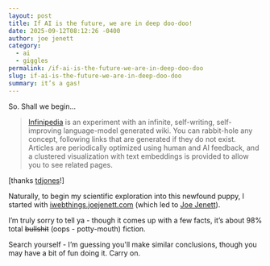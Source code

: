 ```yaml
---
layout: post
title: If AI is the future, we are in deep doo-doo!
date: 2025-09-12T08:12:26 -0400
author: joe jenett
category:
  - ai
  - giggles
permalink: /if-ai-is-the-future-we-are-in-deep-doo-doo
slug: if-ai-is-the-future-we-are-in-deep-doo-doo
summary: it’s a gas!
---
```


<p>
So. Shall we begin...
</p>
<blockquote><p><a href="https://infinipedia.ai/">Infinipedia</a> is an experiment with an infinite, self-writing, self-improving language-model generated wiki. You can rabbit-hole any concept, following links that are generated if they do not exist. Articles are periodically optimized using human and AI feedback, and a clustered visualization with text embeddings is provided to allow you to see related pages. </p></blockquote>
<p>
[thanks <a title="source" href="https://pinboard.in/u:tdjones">tdjones</a>!]
</p>
<p>
Naturally, to begin my scientific exploration into this newfound puppy, I started with <a title="Searched at Infinipedia" href="https://infinipedia.ai/wiki/Iwebthings.joejenett.com">iwebthings.joejenett.com</a> (which led to <a title="Created at Infinipedia" href="https://infinipedia.ai/wiki/Joe_Jenett">Joe Jenett</a>).
</p>
<p>
I’m truly sorry to tell ya - though it comes up with a few facts, it’s about 98% total <strike>bullshit</strike> (oops - potty-mouth) fiction. 
</p>
Search yourself - I’m guessing you'll make similar conclusions, though you may have a bit of fun doing it. Carry on.

<a href="https://brid.gy/publish/mastodon"></a>